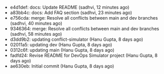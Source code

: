 - e4d1def: docs: Update README (sadhvi, 12 minutes ago)
- a83bb4c: docs: Add FAQ section (sadhvi, 23 minutes ago)
- e756cda: merge: Resolve all conflicts between main and dev branches (sadhvi, 40 minutes ago)
- 9346364: merge: Resolve all conflicts between main and dev branches (sadhvi, 58 minutes ago)
- d3dd9b2: updating conflict-simulator (Hanu Gupta, 8 days ago)
- 02011a5: updating dev (Hanu Gupta, 8 days ago)
- 0312c6f: updating main (Hanu Gupta, 8 days ago)
- fadfd24: Revise README for DevOps Simulator project (Hanu Gupta, 8 days ago)
- ae630eb: Initial commit (Hanu Gupta, 8 days ago)